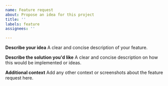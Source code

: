 ```yaml
---
name: Feature request
about: Propose an idea for this project
title: ''
labels: feature
assignees: ''

---
```


**Describe your idea**
A clear and concise description of your feature.

**Describe the solution you'd like**
A clear and concise description on how this would be implemented or ideas.

**Additional context**
Add any other context or screenshots about the feature request here.
